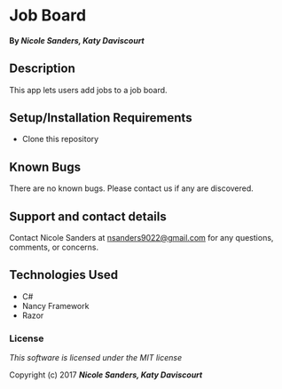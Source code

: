 # Job Board

#### By _**Nicole Sanders, Katy Daviscourt**_

## Description

This app lets users add jobs to a job board.

## Setup/Installation Requirements

* Clone this repository

## Known Bugs

There are no known bugs. Please contact us if any are discovered.

## Support and contact details

Contact Nicole Sanders at nsanders9022@gmail.com for any questions, comments, or concerns.

## Technologies Used

* C#
* Nancy Framework
* Razor


### License

*This software is licensed under the MIT license*

Copyright (c) 2017 **_Nicole Sanders,  Katy Daviscourt_**
